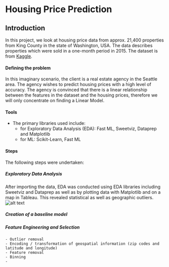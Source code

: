 # Housing Price Prediction

## Introduction
In this project, we look at housing price data from approx. 21,400 properties from King County in the state of Washington, USA. The data describes properties which were sold in a one-month period in 2015. The dataset is from [Kaggle](https://www.kaggle.com/code/madislemsalu/predicting-housing-prices-in-king-county-usa).

#### Defining the problem
In this imaginary scenario, the client is a real estate agency in the Seattle area. The agency wishes to predict housing prices with a high level of accuracy. The agency is convinced that there is a linear relationship between the features in the dataset and the housing prices, therefore we will only concentrate on finding a Linear Model. 

#### Tools
- The primary libraries used include:
    - for Exploratory Data Analysis (EDA): Fast ML, Sweetviz, Dataprep and Matplotlib
    - for ML: Scikit-Learn, Fast ML
    
#### Steps

The following steps were undertaken:

##### Exploratory Data Analysis
After importing the data, EDA was conducted using EDA libraries including Sweetviz and Dataprep as well as by plotting data with Matplotlib and on a map in Tableau.
This revealed statistical as well as geographic outliers.
![alt text](https://github.com/athielenhaus/Housing-Price-Prediction/blob/[branch]/image.jpg?raw=true)

##### Creation of a baseline model
##### Feature Engineering and Selection
    - Outlier removal
    - Encoding / transformation of geospatial information (zip codes and latitude and longitude)
    - Feature removal
    - Binning
    - 
